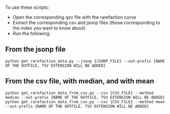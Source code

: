 To use these scripts:
* Open the corresponding qzv file with the rarefaction curve
* Extract the corresponding csv and jsonp files (those corresponding to the index you want to know about)
* Run the following:

## From the jsonp file
```
python get_rarefaction_data.py --jsonp {JSONP_FILE} --out-prefix {NAME OF THE OUTFILE, TSV EXTENSION WILL BE ADDED}
```
## From the csv file, with median, and with mean
```
python get_rarefaction_data_from_csv.py --csv {CSV_FILE} --method median --out-prefix {NAME OF THE OUTFILE, TSV EXTENSION WILL BE ADDED}
python get_rarefaction_data_from_csv.py --csv {CSV_FILE} --method mean --out-prefix {NAME OF THE OUTFILE, TSV EXTENSION WILL BE ADDED}
```